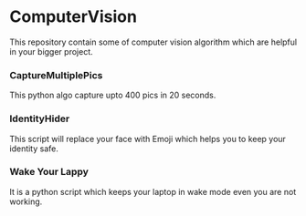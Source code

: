 # ComputerVision
This repository contain some of computer vision algorithm which are helpful in your bigger project.


<h3> CaptureMultiplePics </h3>
  This python algo capture upto 400 pics in 20 seconds.

<h3> IdentityHider </h3>
  This script will replace your face with Emoji which helps you to keep your identity safe.

<h3> Wake Your Lappy</h3>
  It is a python script which keeps your laptop in wake mode even you are not working.
